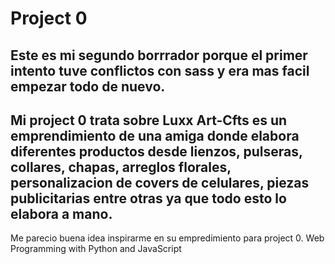# Project 0
Este es mi segundo borrrador porque el primer intento tuve conflictos con sass y era 
mas facil empezar todo de nuevo.
------------------------------------------------------------------------------------------------------
Mi project 0 trata sobre Luxx Art-Cfts es un emprendimiento de una amiga  donde elabora 
diferentes productos desde lienzos, pulseras, collares, chapas, arreglos florales, personalizacion de 
covers de celulares, piezas publicitarias entre otras ya que todo esto lo elabora a mano.
--------------------------------------------------------------------------------------------------------
Me parecio buena idea inspirarme en su empredimiento para project 0.
Web Programming with Python and JavaScript
